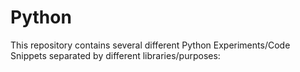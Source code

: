 # Python

This repository contains several different Python Experiments/Code Snippets separated by different libraries/purposes:
